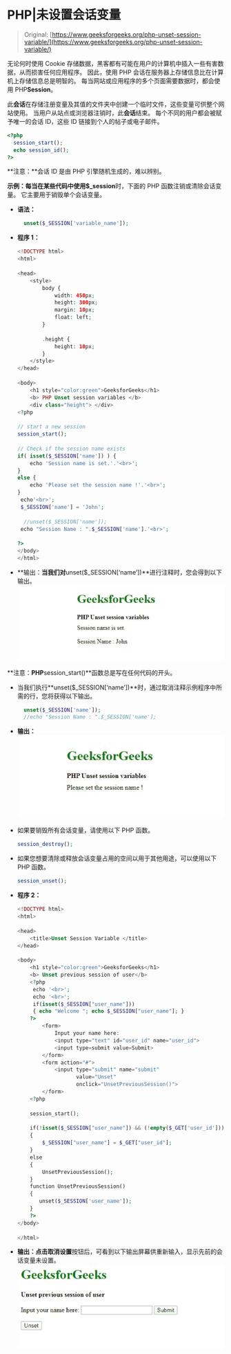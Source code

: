 # PHP|未设置会话变量

> Original: [https://www.geeksforgeeks.org/php-unset-session-variable/](https://www.geeksforgeeks.org/php-unset-session-variable/)

无论何时使用 Cookie 存储数据，黑客都有可能在用户的计算机中插入一些有害数据，从而损害任何应用程序。 因此，使用 PHP 会话在服务器上存储信息比在计算机上存储信息总是明智的。 每当网站或应用程序的多个页面需要数据时，都会使用 PHP**Session**。

此**会话**在存储注册变量及其值的文件夹中创建一个临时文件，这些变量可供整个网站使用。 当用户从站点或浏览器注销时，此**会话**结束。 每个不同的用户都会被赋予唯一的会话 ID，这些 ID 链接到个人的帖子或电子邮件。

```php
<?php
  session_start();
  echo session_id();
?>
```

**注意：**会话 ID 是由 PHP 引擎随机生成的，难以辨别。

**示例：**每当在某些代码中使用**$_session**时，下面的 PHP 函数注销或清除会话变量。 它主要用于销毁单个会话变量。

*   **语法：**

    ```php
      unset($_SESSION['variable_name']);

    ```

*   **程序 1：**

    ```php
    <!DOCTYPE html>
    <html>

    <head>
        <style>
            body {
                width: 450px;
                height: 300px;
                margin: 10px;
                float: left;
            }

            .height {
                height: 10px;
            }
        </style>
    </head>

    <body>
        <h1 style="color:green">GeeksforGeeks</h1>
        <b> PHP Unset session variables </b>
        <div class="height"> </div>
    <?php

    // start a new session 
    session_start(); 

    // Check if the session name exists 
    if( isset($_SESSION['name']) ) { 
        echo 'Session name is set.'.'<br>'; 
    } 
    else { 
        echo 'Please set the session name !'.'<br>'; 
    } 
     echo'<br>';
     $_SESSION['name'] = 'John'; 

      //unset($_SESSION['name']);     
     echo "Session Name : ".$_SESSION['name'].'<br>'; 

    ?> 
    </body>
    </html>
    ```

*   **输出：**当我们对**unset($_SESSION[‘name’])**进行注释时，您会得到以下输出。
    ![](img/86a0af11c1847a453550073f59cd5122.png)

**注意：**PHP**session_start()**函数总是写在任何代码的开头。

*   当我们执行**unset($_SESSION[‘name’])**时，通过取消注释示例程序中所需的行，您将获得以下输出。

    ```php
      unset($_SESSION['name']);      
      //echo "Session Name : ".$_SESSION['name'];  

    ```

*   **输出：**
    ![](img/d0f830fbaffb9a0f6cc24d70fe334ef2.png)
*   如果要销毁所有会话变量，请使用以下 PHP 函数。

    ```php
    session_destroy();
    ```

*   如果您想要清除或释放会话变量占用的空间以用于其他用途，可以使用以下 PHP 函数。

    ```php
    session_unset();
    ```

*   **程序 2：**

    ```php
    <!DOCTYPE html>
    <html>

    <head>
        <title>Unset Session Variable </title>
    </head>

    <body>
        <h1 style="color:green">GeeksforGeeks</h1>
        <b> Unset previous session of user</b>
        <?php
         echo '<br>';
         echo '<br>';
         if(isset($_SESSION["user_name"]))
         { echo "Welcome "; echo $_SESSION["user_name"]; }
        ?>
            <form>
                Input your name here:
                <input type="text" id="user_id" name="user_id">
                <input type=submit value=Submit>
            </form>
            <form action="#">
                <input type="submit" name="submit"
                       value="Unset"
                       onclick="UnsetPreviousSession()">
            </form>
        <?php 

        session_start();

        if(!isset($_SESSION["user_name"]) && (!empty($_GET['user_id'])))
        {
            $_SESSION["user_name"] = $_GET["user_id"];
        }
        else
        { 
            UnsetPreviousSession();
        }
        function UnsetPreviousSession()
        {
           unset($_SESSION['user_name']); 
        }
        ?>
    </body>

    </html>
    ```

*   **输出：**点击**取消设置**按钮后，可看到以下输出屏幕供重新输入，显示先前的会话变量未设置。
    ![](img/39dde84bb801ef735f510fd4445dd2c8.png)